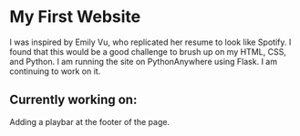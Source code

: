 # My First Website
I was inspired by Emily Vu, who replicated her resume to look like Spotify.
I found that this would be a good challenge to brush up on my HTML, CSS, and Python. I am running the site on PythonAnywhere using Flask. I am continuing to work on it.
## Currently working on:
Adding a playbar at the footer of the page.
